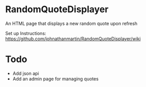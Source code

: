 RandomQuoteDisplayer
====================

An HTML page that displays a new random quote upon refresh

Set up Instructions: https://github.com/johnathanmartin/RandomQuoteDisplayer/wiki

Todo
====================
- Add json api
- Add an admin page for managing quotes


